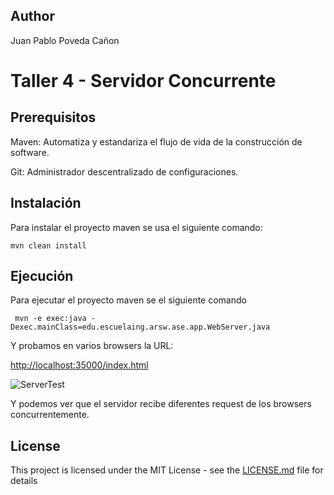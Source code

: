 ## Author

Juan Pablo Poveda Cañon

# Taller 4 - Servidor Concurrente

## Prerequisitos

Maven: Automatiza y estandariza el flujo de vida de la construcción de software.

Git: Administrador descentralizado de configuraciones.

## Instalación

Para instalar el proyecto maven se usa el siguiente comando:

```
mvn clean install
```

## Ejecución

Para ejecutar el proyecto maven se el siguiente comando

```
 mvn -e exec:java -Dexec.mainClass=edu.escuelaing.arsw.ase.app.WebServer.java
```

Y probamos en varios browsers la URL:

[http://localhost:35000/index.html](http://localhost:35000/index.html)

![ServerTest](https://github.com/juancanon1725/Taller4_ARSW/assets/98672541/23c642f0-8add-4aec-aceb-15c01ad5018d)

Y podemos ver que el servidor recibe diferentes request de los browsers concurrentemente.

## License

This project is licensed under the MIT License - see the [LICENSE.md](LICENSE.md) file for details
